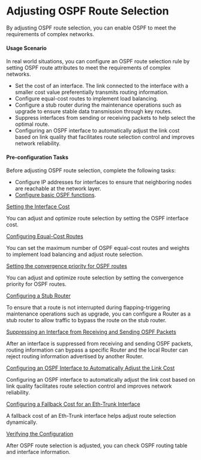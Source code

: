Adjusting OSPF Route Selection
==============================

By adjusting OSPF route selection, you can enable OSPF to meet the requirements of complex networks.

#### Usage Scenario

In real world situations, you can configure an OSPF route selection rule by setting OSPF route attributes to meet the requirements of complex networks.

* Set the cost of an interface. The link connected to the interface with a smaller cost value preferentially transmits routing information.
* Configure equal-cost routes to implement load balancing.
* Configure a stub router during the maintenance operations such as upgrade to ensure stable data transmission through key routes.
* Suppress interfaces from sending or receiving packets to help select the optimal route.
* Configuring an OSPF interface to automatically adjust the link cost based on link quality that facilitates route selection control and improves network reliability.

#### Pre-configuration Tasks

Before adjusting OSPF route selection, complete the following tasks:

* Configure IP addresses for interfaces to ensure that neighboring nodes are reachable at the network layer.
* [Configure basic OSPF functions](dc_vrp_ospf_cfg_0003.html).


[Setting the Interface Cost](../../../../software/nev8r10_vrpv8r16/user/vrp/dc_vrp_ospf_cfg_0036.html)

You can adjust and optimize route selection by setting the OSPF interface cost.

[Configuring Equal-Cost Routes](../../../../software/nev8r10_vrpv8r16/user/vrp/dc_vrp_ospf_cfg_0039.html)

You can set the maximum number of OSPF equal-cost routes and weights to implement load balancing and adjust route selection.

[Setting the convergence priority for OSPF routes](../../../../software/nev8r10_vrpv8r16/user/vrp/dc_vrp_ospf_cfg_0035.html)

You can adjust and optimize route selection by setting the convergence priority for OSPF routes.

[Configuring a Stub Router](../../../../software/nev8r10_vrpv8r16/user/vrp/dc_vrp_ospf_cfg_2036.html)

To ensure that a route is not interrupted during flapping-triggering maintenance operations such as upgrade, you can configure a Router as a stub router to allow traffic to bypass the route on the stub router.

[Suppressing an Interface from Receiving and Sending OSPF Packets](../../../../software/nev8r10_vrpv8r16/user/vrp/dc_vrp_ospf_cfg_2037.html)

After an interface is suppressed from receiving and sending OSPF packets, routing information can bypass a specific Router and the local Router can reject routing information advertised by another Router.

[Configuring an OSPF Interface to Automatically Adjust the Link Cost](../../../../software/nev8r10_vrpv8r16/user/vrp/dc_vrp_ospf_cfg_2050.html)

Configuring an OSPF interface to automatically adjust the link cost based on link quality facilitates route selection control and improves network reliability.

[Configuring a Fallback Cost for an Eth-Trunk Interface](../../../../software/nev8r10_vrpv8r16/user/vrp/dc_vrp_ospf_cfg_2064.html)

A fallback cost of an Eth-Trunk interface helps adjust route selection dynamically.

[Verifying the Configuration](../../../../software/nev8r10_vrpv8r16/user/vrp/dc_vrp_ospf_cfg_0040.html)

After OSPF route selection is adjusted, you can check OSPF routing table and interface information.